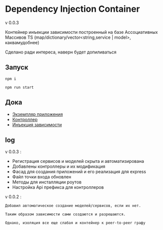 # Dependency Injection Container

v 0.0.3

Контейнер инъекции зависимости построенный на базе Ассоциативных Массивов TS (map/dictionary/vector<string,service | model>, каквамудобнее)

Сделано ради интереса, наверн будет допиливаться

## Запуск

`npm i`

`npm run start`

## Дока

- [Экземпляр приложения](docs/app.md)
- [Контроллер](docs/controller.md)
- [Инъекция зависимости](docs/injection.md)

## log

v 0.0.3 : 

- Регистрация сервисов и моделей скрыта и автоматизирована
- Добавлены контроллеры и их модификация
- Фасад для создания приложений и его реализация для express
- Файл точки входа обновлен
- Методы для инсталляции роутов
- Настройка Api префикса для контроллеров

v 0.0.2 :

```
Добавил автоматическое создание моделей/сервисов, если их нет. 

Таким образом зависимости сами создаются и разрешаются. 

Однако, изоляция все еще слабая и контейнер к peer-to-peer графу
```
